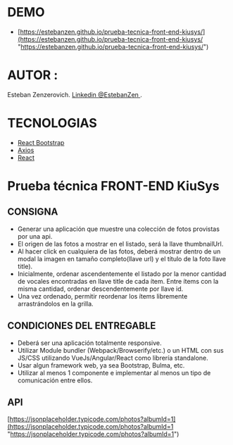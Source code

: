 # DEMO

-   [https://estebanzen.github.io/prueba-tecnica-front-end-kiusys/](https://estebanzen.github.io/prueba-tecnica-front-end-kiusys/ "https://estebanzen.github.io/prueba-tecnica-front-end-kiusys/")

# AUTOR :

Esteban Zenzerovich. [Linkedin @EstebanZen ](https://www.linkedin.com/in/estebanzen// "https://E-ZERO.com.ar/").

# TECNOLOGIAS

-   [React Bootstrap](https://react-bootstrap.github.io/ "React Bootstrap")
-   [Axios](https://www.npmjs.com/package/axios "Axios")
-   [React](https://reactjs.org/ "React")

# Prueba técnica FRONT-END KiuSys

## CONSIGNA

-   Generar una aplicación que muestre una colección de fotos provistas por una api.
-   El origen de las fotos a mostrar en el listado, será la llave thumbnailUrl.
-   Al hacer click en cualquiera de las fotos, deberá mostrar dentro de un modal la imagen en tamaño completo(llave url) y el título de la foto llave
    title).
-   Inicialmente, ordenar ascendentemente el listado por la menor cantidad de vocales encontradas en llave title de cada ítem. Entre ítems con la misma cantidad, ordenar descendentemente por llave id.
-   Una vez ordenado, permitir reordenar los ítems libremente arrastrándolos en la grilla.

## CONDICIONES DEL ENTREGABLE

-   Deberá ser una aplicación totalmente responsive.
-   Utilizar Module bundler (Webpack/Browserify/etc.) o un HTML con sus JS/CSS utilizando VueJs/Angular/React como librería standalone.
-   Usar algun framework web, ya sea Bootstrap, Bulma, etc.
-   Utilizar al menos 1 componente e implementar al menos un tipo de comunicación entre ellos.

## API

[https://jsonplaceholder.typicode.com/photos?albumId=1](https://jsonplaceholder.typicode.com/photos?albumId=1 "https://jsonplaceholder.typicode.com/photos?albumId=1")
